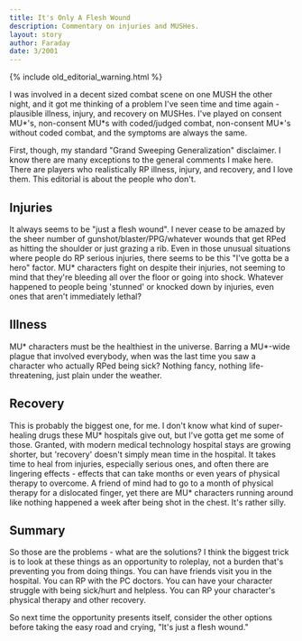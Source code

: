 ```yaml
---
title: It's Only A Flesh Wound
description: Commentary on injuries and MUSHes.
layout: story
author: Faraday
date: 3/2001
---
```


{% include old_editorial_warning.html %}


I was involved in a decent sized combat scene on one MUSH the other night, and it got me thinking of a problem I've seen time and time again - plausible illness, injury, and recovery on MUSHes. I've played on consent MU\*'s, non-consent MU\*s with coded/judged combat, non-consent MU*'s without coded combat, and the symptoms are always the same.

First, though, my standard "Grand Sweeping Generalization" disclaimer. I know there are many exceptions to the general comments I make here. There are players who realistically RP illness, injury, and recovery, and I love them. This editorial is about the people who don't.

## Injuries

It always seems to be "just a flesh wound". I never cease to be amazed by the sheer number of gunshot/blaster/PPG/whatever wounds that get RPed as hitting the shoulder or just grazing a rib. Even in those unusual situations where people do RP serious injuries, there seems to be this "I've gotta be a hero" factor. MU* characters fight on despite their injuries, not seeming to mind that they're bleeding all over the floor or going into shock. Whatever happened to people being 'stunned' or knocked down by injuries, even ones that aren't immediately lethal?

## Illness

MU* characters must be the healthiest in the universe. Barring a MU*-wide plague that involved everybody, when was the last time you saw a character who actually RPed being sick? Nothing fancy, nothing life-threatening, just plain under the weather.

## Recovery

This is probably the biggest one, for me. I don't know what kind of super-healing drugs these MU* hospitals give out, but I've gotta get me some of those. Granted, with modern medical technology hospital stays are growing shorter, but 'recovery' doesn't simply mean time in the hospital. It takes time to heal from injuries, especially serious ones, and often there are lingering effects - effects that can take months or even years of physical therapy to overcome. A friend of mind had to go to a month of physical therapy for a dislocated finger, yet there are MU* characters running around like nothing happened a week after being shot in the chest. It's rather silly.

## Summary

So those are the problems - what are the solutions? I think the biggest trick is to look at these things as an opportunity to roleplay, not a burden that's preventing you from doing things. You can have friends visit you in the hospital. You can RP with the PC doctors. You can have your character struggle with being sick/hurt and helpless. You can RP your character's physical therapy and other recovery.

So next time the opportunity presents itself, consider the other options before taking the easy road and crying, "It's just a flesh wound."